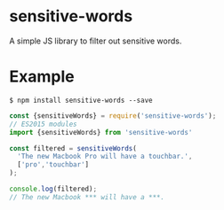 # sensitive-words
A simple JS library to filter out sensitive words.

# Example
```shell
$ npm install sensitive-words --save
```

```javascript
const {sensitiveWords} = require('sensitive-words');
// ES2015 modules
import {sensitiveWords} from 'sensitive-words'

const filtered = sensitiveWords(
  'The new Macbook Pro will have a touchbar.',
  ['pro','touchbar']
);

console.log(filtered);
// The new Macbook *** will have a ***.
```